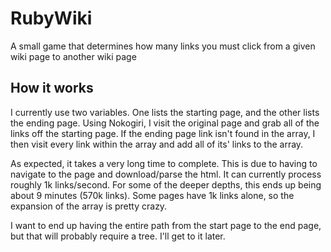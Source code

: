 # RubyWiki
A small game that determines how many links you must click from a given wiki page to another wiki page

## How it works
I currently use two variables. One lists the starting page, and the other lists the ending page.
Using Nokogiri, I visit the original page and grab all of the links off the starting page. If the ending page link isn't
found in the array, I then visit every link within the array and add all of its' links to the array.

As expected, it takes a very long time to complete. This is due to having to navigate to the page and download/parse the html.
It can currently process roughly 1k links/second. For some of the deeper depths, this ends up being about 9 minutes (570k links).
Some pages have 1k links alone, so the expansion of the array is pretty crazy.

I want to end up having the entire path from the start page to the end page, but that will probably require a tree. I'll get to it later.